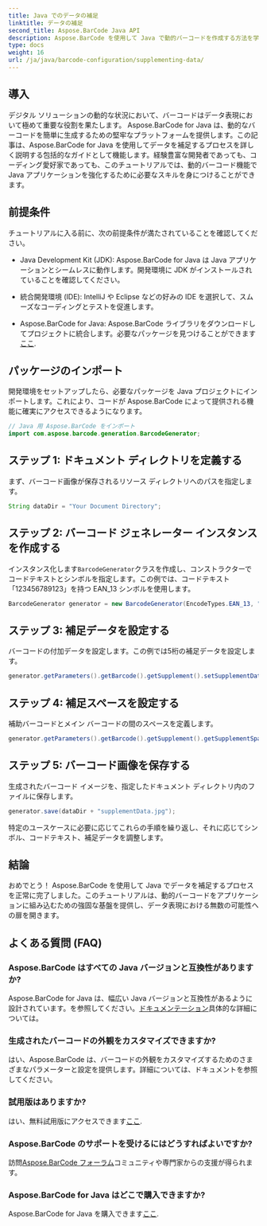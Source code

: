 ```yaml
---
title: Java でのデータの補足
linktitle: データの補足
second_title: Aspose.BarCode Java API
description: Aspose.BarCode を使用して Java で動的バーコードを作成する方法を学びます。 EAN_13 シンボルを使用してデータを補足するためのステップバイステップのガイド。
type: docs
weight: 16
url: /ja/java/barcode-configuration/supplementing-data/
---
```


## 導入

デジタル ソリューションの動的な状況において、バーコードはデータ表現において極めて重要な役割を果たします。 Aspose.BarCode for Java は、動的なバーコードを簡単に生成するための堅牢なプラットフォームを提供します。この記事は、Aspose.BarCode for Java を使用してデータを補足するプロセスを詳しく説明する包括的なガイドとして機能します。経験豊富な開発者であっても、コーディング愛好家であっても、このチュートリアルでは、動的バーコード機能で Java アプリケーションを強化するために必要なスキルを身につけることができます。

## 前提条件

チュートリアルに入る前に、次の前提条件が満たされていることを確認してください。

- Java Development Kit (JDK): Aspose.BarCode for Java は Java アプリケーションとシームレスに動作します。開発環境に JDK がインストールされていることを確認してください。

- 統合開発環境 (IDE): IntelliJ や Eclipse などの好みの IDE を選択して、スムーズなコーディングとテストを促進します。

- Aspose.BarCode for Java: Aspose.BarCode ライブラリをダウンロードしてプロジェクトに統合します。必要なパッケージを見つけることができます[ここ](https://releases.aspose.com/barcode/java/).

## パッケージのインポート

開発環境をセットアップしたら、必要なパッケージを Java プロジェクトにインポートします。これにより、コードが Aspose.BarCode によって提供される機能に確実にアクセスできるようになります。

```java
// Java 用 Aspose.BarCode をインポート
import com.aspose.barcode.generation.BarcodeGenerator;
```

## ステップ 1: ドキュメント ディレクトリを定義する

まず、バーコード画像が保存されるリソース ディレクトリへのパスを指定します。

```java
String dataDir = "Your Document Directory";
```

## ステップ 2: バーコード ジェネレーター インスタンスを作成する

インスタンス化します`BarcodeGenerator`クラスを作成し、コンストラクターでコードテキストとシンボルを指定します。この例では、コードテキスト「123456789123」を持つ EAN_13 シンボルを使用します。

```java
BarcodeGenerator generator = new BarcodeGenerator(EncodeTypes.EAN_13, "123456789123");
```

## ステップ 3: 補足データを設定する

バーコードの付加データを設定します。この例では5桁の補足データを設定します。

```java
generator.getParameters().getBarcode().getSupplement().setSupplementData("12345");
```

## ステップ 4: 補足スペースを設定する

補助バーコードとメイン バーコードの間のスペースを定義します。

```java
generator.getParameters().getBarcode().getSupplement().getSupplementSpace().setPoint(2.0f);
```

## ステップ 5: バーコード画像を保存する

生成されたバーコード イメージを、指定したドキュメント ディレクトリ内のファイルに保存します。

```java
generator.save(dataDir + "supplementData.jpg");
```

特定のユースケースに必要に応じてこれらの手順を繰り返し、それに応じてシンボル、コードテキスト、補足データを調整します。

## 結論

おめでとう！ Aspose.BarCode を使用して Java でデータを補足するプロセスを正常に完了しました。このチュートリアルは、動的バーコードをアプリケーションに組み込むための強固な基盤を提供し、データ表現における無数の可能性への扉を開きます。

## よくある質問 (FAQ)

### Aspose.BarCode はすべての Java バージョンと互換性がありますか?
 Aspose.BarCode for Java は、幅広い Java バージョンと互換性があるように設計されています。を参照してください。[ドキュメンテーション](https://reference.aspose.com/barcode/java/)具体的な詳細については。

### 生成されたバーコードの外観をカスタマイズできますか?
はい、Aspose.BarCode は、バーコードの外観をカスタマイズするためのさまざまなパラメーターと設定を提供します。詳細については、ドキュメントを参照してください。

### 試用版はありますか?
はい、無料試用版にアクセスできます[ここ](https://releases.aspose.com/).

### Aspose.BarCode のサポートを受けるにはどうすればよいですか?
訪問[Aspose.BarCode フォーラム](https://forum.aspose.com/c/barcode/13)コミュニティや専門家からの支援が得られます。

### Aspose.BarCode for Java はどこで購入できますか?
 Aspose.BarCode for Java を購入できます[ここ](https://purchase.aspose.com/buy).



